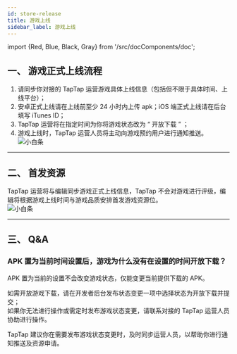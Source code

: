 ```yaml
---
id: store-release
title: 游戏上线
sidebar_label: 游戏上线
---
```

import {Red, Blue, Black, Gray} from '/src/docComponents/doc';


## **一、 游戏正式上线流程**  
1. 请同步你对接的 TapTap 运营游戏具体上线信息（包括但不限于具体时间、上线平台）；  
2. 安卓正式上线请在上线前至少 24 小时内上传 apk；iOS 端正式上线请在后台填写 iTunes ID；  
3. TapTap 运营将在指定时间为你将游戏状态改为 “ 开放下载 ” ；  
4. 游戏上线时，TapTap 运营人员将主动向游戏预约用户进行通知推送。  
![小白条](https://img.tapimg.com/market/images/c53d78b9b120276b53f82aebb0d01537.png)  

---

## **二、 首发资源**  
TapTap 运营将与编辑同步游戏正式上线信息，TapTap 不会对游戏进行评级，编辑将根据游戏上线时间与游戏品质安排首发游戏资源位。  
![小白条](https://img.tapimg.com/market/images/c53d78b9b120276b53f82aebb0d01537.png)  

---
## **三、 Q&A**  
### **APK 置为当前时间设置后，游戏为什么没有在设置的时间开放下载？**  
APK 置为当前的设置不会改变游戏状态，仅能变更当前提供下载的 APK。  

如需开放游戏下载，请在开发者后台<Blue>发布状态变更</Blue>一项中选择状态为开放下载并提交；  
如果你无法进行操作或需定时发布游戏状态变更，请联系对接的 TapTap 运营人员协助进行操作。  

TapTap 建议你在需要发布游戏状态变更时，及时同步运营人员，以帮助你进行通知推送及资源申请。  
